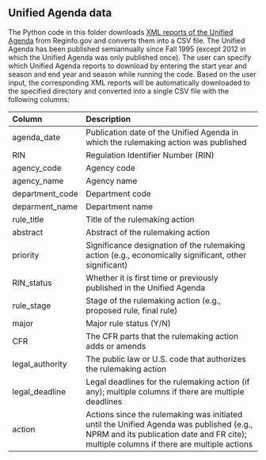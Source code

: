## Unified Agenda data

The Python code in this folder downloads [XML reports of the Unified Agenda](https://www.reginfo.gov/public/do/eAgendaXmlReport) from Reginfo.gov and converts them into a CSV file. The Unified Agenda has been published semiannually since Fall 1995 (except 2012 in which the Unified Agenda was only published once). The user can specify which Unified Agenda reports to download by entering the start year and season and end year and season while running the code. Based on the user input, the corresponding XML reports will be automatically downloaded to the specified directory and converted into a single CSV file with the following columns:

| Column |  Description                                                           | 
| :-------- | :-----------------------------------------------------------------------------|
| agenda_date  | Publication date of the Unified Agenda in which the rulemaking action was published  |
| RIN | Regulation Identifier Number (RIN)  |
| agency_code |   Agency code                                                                       | 
| agency_name | Agency name                                                                            |
| department_code | Department code                                        |
| deparment_name | Department name | 
| rule_title   |  Title of the rulemaking action           |
| abstract  | Abstract of the rulemaking action |
| priority  | Significance designation of the rulemaking action (e.g., economically significant, other significant) |
| RIN_status  | Whether it is first time or previously published in the Unified Agenda  |
| rule_stage | Stage of the rulemaking action (e.g., proposed rule, final rule) | 
| major |   Major rule status (Y/N)    |
| CFR | The CFR parts that the rulemaking action adds or amends |
| legal_authority | The public law or U.S. code that authorizes the rulemaking action |
| legal_deadline |	Legal deadlines for the rulemaking action (if any); multiple columns if there are multiple deadlines    |
| action |	Actions since the rulemaking was initiated until the Unified Agenda was published (e.g., NPRM and its publication date and FR cite); multiple columns if there are multiple actions |
